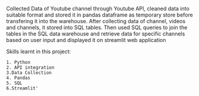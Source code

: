 Collected Data of Youtube channel through Youtube API, cleaned data into suitable format
and stored it in pandas dataframe as temporary store before transfering it into the warehouse.
After collecting data of channel, videos and channels, it stored into SQL tables. Then used SQL queries
to join the tables in the SQL data warehouse and retrieve data for specific channels based on user input 
and displayed it on streamlit web application


Skills learnt in this project:

    1. Python
    2. API integration
    3.Data Collection
    4. Pandas
    5. SQL
    6.Streamlit'
